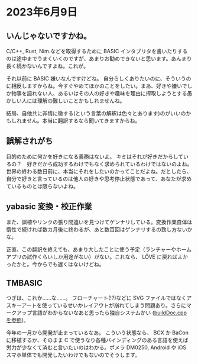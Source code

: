 # 2023年6月9日

## いんじゃないですかね。

C/C++, Rust, Nim.などを取得するために BASIC インタプリタを書いたりするのは途中までうまくいくのですが、あまりお勧めできないと思います。あんまり長く続かないんですよね。これが。

それ以前に BASIC 嫌いなんですけどね。
自分らしくありたいのに、そういうのに相反しますからね。今すぐやめてほかのことをしたい。まあ、好きや嫌いでしか物事を語れない人、あるいはその人の好きや趣味を理由に搾取しようとする愚かしい人には理解の難しいことかもしれませんね。

結局、自他共に非情に徹する(という言葉の解釈は色々とあります)のがいいのかもしれません。本当に翻訳するなら聞いてきますからね。

## 誤解されがち

目的のために何かを好きになる義務はないよ。
キミはそれが好きだからしているの？　好きだから成功するわけでもなく求められているわけではないのよね。世界の終わる数日前に、本当にそれをしたいのかってことだよね。だとしたら、自分で好きと言っているのは他人の好きや思考停止状態であって、あなたが求めているものとは限らないよね。

## yabasic 変換・校正作業

また、誤植やリンクの張り間違いを見つけてゲンナリしている。変換作業自体は惰性で続ければ数カ月後に終わるが、あと数百回はゲンナリするの致し方ないかな。

正直、この翻訳を終えても、あまり大したことに使う予定（ランチャーやホームアプリの試作くらいしか用途がない）がない。これなら、 LÖVE に戻ればよかったかと。今からでも遅くはないけどね。

## TMBASIC

つぎは、これか……な……。
フローチャート(!?)などに SVG ファイルではなくアスキーアートを使っているせいかレイアウトが崩れてしまう問題あり。さらにマークアップ言語がわからないなあと思ったら独自システムかい ([buildDoc.cpp を参照](https://github.com/search?q=repo%3Aelectroly%2Ftmbasic%20builddoc&type=code))。

今年の一月から開発が止まっているなあ。
こういう状態なら、 BCX か BaCon に移植するか、そのまま C で使うなり各種バインディングのある言語を使えば労力が少なくて済むと言いたいのはわかる。ポメラ DM0250, Android や iOS スマホ単体でも開発したいわけでもないのでそうします。
